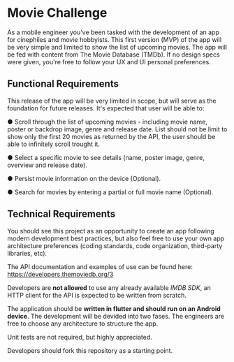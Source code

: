 # Movie Challenge

As a mobile engineer you've been tasked with the development of an app for cinephiles and movie hobbyists. This first version (MVP) of the app will be very simple and limited to show the list of upcoming movies. The app will be fed with content from The Movie Database (TMDb). If no design specs were given, you're free to follow your UX and UI personal preferences.

## Functional Requirements

This release of the app will be very limited in scope, but will serve as the foundation for future releases. It's expected that user will be able to:

● Scroll through the list of upcoming movies - including movie name, poster or backdrop image, genre and release date. List should not be limit to show only the first 20 movies as returned by the API, the user should be able to infinitely scroll trought it.

● Select a specific movie to see details (name, poster image, genre, overview and release date).

● Persist movie information on the device (Optional).

● Search for movies by entering a partial or full movie name (Optional).

## Technical Requirements

You should see this project as an opportunity to create an app following modern development best practices, but also feel free to use your own app architecture preferences (coding standards, code organization, third-party libraries, etc).

The API documentation and examples of use can be found here: https://developers.themoviedb.org/3

Developers are **not allowed** to use any already available *IMDB SDK*, an HTTP client for the API is expected to be written from scratch.

The application should be **written in flutter and should run on an Android device**. The development will be devided into two fases. The engineers are free to choose any architecture to structure the app.

Unit tests are not required, but highly appreciated.

Developers should fork this repository as a starting point.



